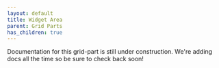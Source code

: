 ```yaml
---
layout: default
title: Widget Area
parent: Grid Parts
has_children: true
---
```


Documentation for this grid-part is still under construction. We're adding docs all the time so be sure to check back soon!